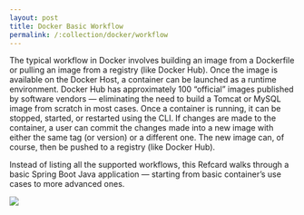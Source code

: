 ```yaml
---
layout: post
title: Docker Basic Workflow
permalink: /:collection/docker/workflow
---
```


The typical workflow in Docker involves building an image from a Dockerfile or pulling an image from a registry (like Docker Hub). Once the image is available on the Docker Host, a container can be launched as a runtime environment. Docker Hub has approximately 100 “official” images published by software vendors — eliminating the need to build a Tomcat or MySQL image from scratch in most cases. Once a container is running, it can be stopped, started, or restarted using the CLI. If changes are made to the container, a user can commit the changes made into a new image with either the same tag (or version) or a different one. The new image can, of course, then be pushed to a registry (like Docker Hub).

Instead of listing all the supported workflows, this Refcard walks through a basic Spring Boot Java application — starting from basic container’s use cases to more advanced ones.

![]({{site.cdn}}/webservices/docker/docker-workflow.png)
